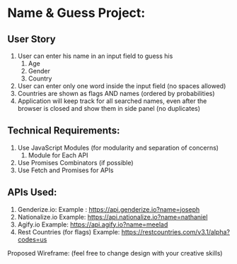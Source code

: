 # Name & Guess Project:

## User Story
1. User can enter his name in an input field to guess his
   1.  Age
   2.  Gender
   3.  Country
2. User can enter only one word inside the input field (no spaces allowed)
3. Countries are shown as flags AND names (ordered by probabilities)
4. Application will keep track for all searched names, even after the browser is closed and show them in side panel (no duplicates)

## Technical Requirements:
1. Use JavaScript Modules (for modularity and separation of concerns)
   1.  Module for Each API
2. Use Promises Combinators (if possible)
3. Use Fetch and Promises for APIs

## APIs Used:
1. Genderize.io: Example : https://api.genderize.io?name=joseph
2. Nationalize.io Example: https://api.nationalize.io?name=nathaniel
3. Agify.io Example: https://api.agify.io?name=meelad
4. Rest Countries (for flags) Example: https://restcountries.com/v3.1/alpha?codes=us

Proposed Wireframe: (feel free to change design with your creative skills)
